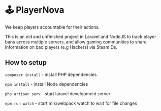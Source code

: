 # 🕹️ PlayerNova
We keep players accountable for their actions.

This is an old and unfinished project in Laravel and NodeJS to track player bans across multiple servers, and allow gaming communities to share information on bad players (e.g Hackers) via SteamIDs.

## How to setup

```composer install``` - install PHP dependencies

```npm install``` - install Node dependencies

```php artisan serv``` - start laravel development server

```npm run watch``` - start mix/webpack watch to wait for file changes

